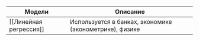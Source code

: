 
| Модели                 | Описание                                                |
| ---------------------- | ------------------------------------------------------- |
| [[Линейная регрессия]] | Используется в банках, экономике (эконометрике), физике |
